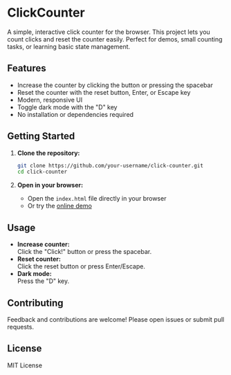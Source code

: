 # ClickCounter

A simple, interactive click counter for the browser. This project lets you count clicks and reset the counter easily. Perfect for demos, small counting tasks, or learning basic state management.

## Features

- Increase the counter by clicking the button or pressing the spacebar
- Reset the counter with the reset button, Enter, or Escape key
- Modern, responsive UI
- Toggle dark mode with the "D" key
- No installation or dependencies required

## Getting Started

1. **Clone the repository:**
    ```bash
    git clone https://github.com/your-username/click-counter.git
    cd click-counter
    ```

2. **Open in your browser:**
    - Open the `index.html` file directly in your browser  
    - Or try the [online demo](https://ferristhiel.github.io/click-counter)

## Usage

- **Increase counter:**  
  Click the "Click!" button or press the spacebar.
- **Reset counter:**  
  Click the reset button or press Enter/Escape.
- **Dark mode:**  
  Press the "D" key.

## Contributing

Feedback and contributions are welcome! Please open issues or submit pull requests.

## License

MIT License